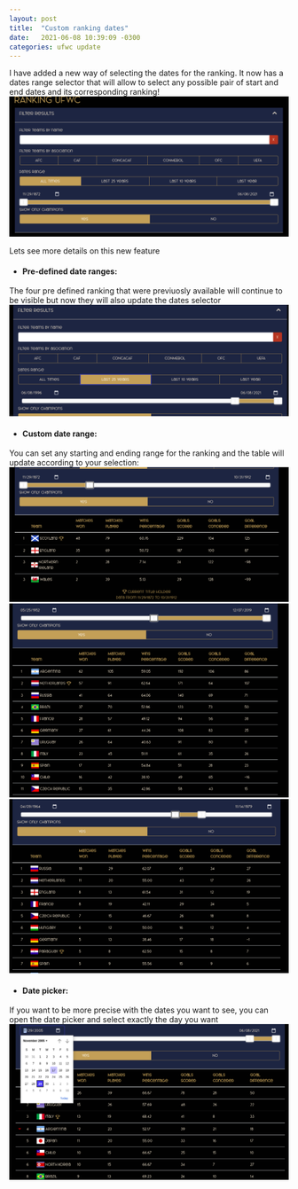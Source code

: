 ```yaml
---
layout: post
title:  "Custom ranking dates"
date:   2021-06-08 10:39:09 -0300
categories: ufwc update
---
```

I have added a new way of selecting the dates for the ranking. It now has a dates range selector that will allow to select any possible pair of start and end dates and its corresponding ranking!
![Ranking dates slider](/images/2021-06-08-10-43-52.png)

[the-ufwc]: https://www.theufwc.com

Lets see more details on this new feature

* #### Pre-defined date ranges:
The four pre defined ranking that were previuosly available will continue to be visible but now they will also update the dates selector
![Predifined date ranges](/images/2021-06-08-10-49-11.png)

* #### Custom date range:
You can set any starting and ending range for the ranking and the table will update according to your selection:
![Custom date range](/images/2021-06-08-10-51-14.png)
![Custom date range](/images/2021-06-08-10-52-26.png)
![Custom date range](/images/2021-06-08-10-53-03.png)

* #### Date picker:
If you want to be more precise with the dates you want to see, you can open the date picker and select exactly the day you want
![Date picker](/images/2021-06-08-10-57-29.png)